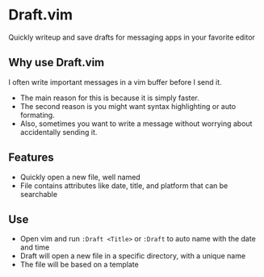 # Draft.vim
Quickly writeup and save drafts for messaging apps in your favorite editor

## Why use Draft.vim
I often write important messages in a vim buffer before I send it.
- The main reason for this is because it is simply faster.
- The second reason is you might want syntax highlighting or auto formating. 
- Also, sometimes you want to write a message without worrying about accidentally sending it.

## Features
- Quickly open a new file, well named
- File contains attributes like date, title, and platform that can be searchable

## Use
- Open vim and run `:Draft <Title>` or `:Draft` to auto name with the date and time
- Draft will open a new file in a specific directory, with a unique name
- The file will be based on a template
